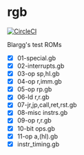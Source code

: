 # rgb

[![CircleCI](https://circleci.com/gh/keichi/rgb.svg?style=svg&circle-token=f88657411bfbd48f0542eb9bc8866cafc4bc8658)](https://circleci.com/gh/keichi/rgb)

Blargg's test ROMs

- [x] 01-special.gb
- [x] 02-interrupts.gb
- [x] 03-op sp,hl.gb
- [x] 04-op r,imm.gb
- [x] 05-op rp.gb
- [x] 06-ld r,r.gb
- [x] 07-jr,jp,call,ret,rst.gb
- [x] 08-misc instrs.gb
- [x] 09-op r,r.gb
- [x] 10-bit ops.gb
- [x] 11-op a,(hl).gb
- [x] instr_timing.gb
